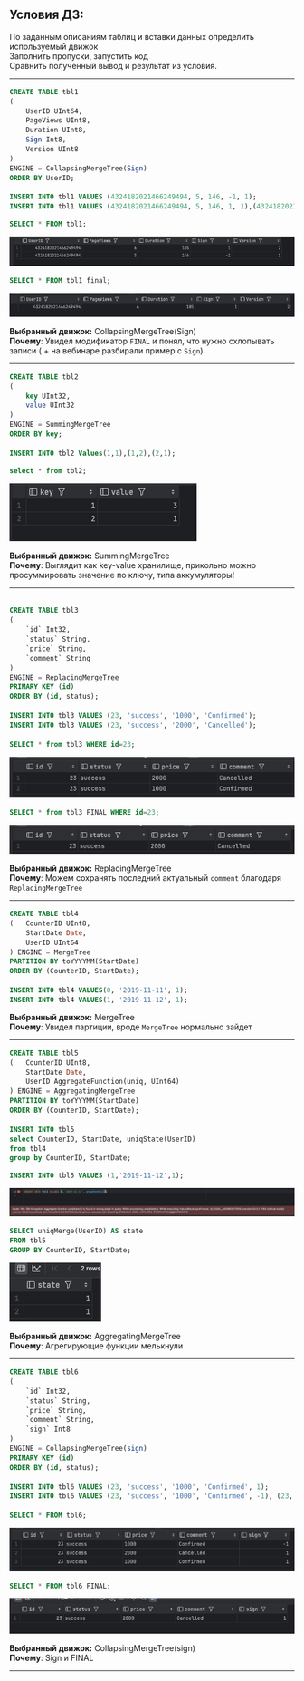 ## Условия ДЗ: 
По заданным описаниям таблиц и вставки данных определить используемый движок   
Заполнить пропуски, запустить код   
Сравнить полученный вывод и результат из условия. 

----

```sql
CREATE TABLE tbl1
(
    UserID UInt64,
    PageViews UInt8,
    Duration UInt8,
    Sign Int8,
    Version UInt8
)
ENGINE = CollapsingMergeTree(Sign)
ORDER BY UserID;

INSERT INTO tbl1 VALUES (4324182021466249494, 5, 146, -1, 1);
INSERT INTO tbl1 VALUES (4324182021466249494, 5, 146, 1, 1),(4324182021466249494, 6, 185, 1, 2);
```

```sql
SELECT * FROM tbl1;
```
![img_2.png](img_2.png)

```sql
SELECT * FROM tbl1 final;
```
![img_4.png](img_4.png)


**Выбранный движок:** CollapsingMergeTree(Sign)    
**Почему**: Увидел модификатор `FINAL` и понял, что нужно схлопывать записи ( + на вебинаре разбирали пример с `Sign`)


---

```sql
CREATE TABLE tbl2
(
    key UInt32,
    value UInt32
)
ENGINE = SummingMergeTree
ORDER BY key;

INSERT INTO tbl2 Values(1,1),(1,2),(2,1);
```

```sql
select * from tbl2;
```
![img_6.png](img_6.png)

**Выбранный движок:** SummingMergeTree   
**Почему**: Выглядит как key-value хранилище, прикольно можно просуммировать значение по ключу, типа аккумуляторы!


---
```sql

CREATE TABLE tbl3
(
    `id` Int32,
    `status` String,
    `price` String,
    `comment` String
)
ENGINE = ReplacingMergeTree
PRIMARY KEY (id)
ORDER BY (id, status);

INSERT INTO tbl3 VALUES (23, 'success', '1000', 'Confirmed');
INSERT INTO tbl3 VALUES (23, 'success', '2000', 'Cancelled'); 

SELECT * from tbl3 WHERE id=23;
```
![img_7.png](img_7.png)

```sql
SELECT * from tbl3 FINAL WHERE id=23;
```
![img_8.png](img_8.png)

**Выбранный движок:** ReplacingMergeTree    
**Почему**: Можем сохранять последний актуальный `comment` благодаря `ReplacingMergeTree`


---

```sql
CREATE TABLE tbl4
(   CounterID UInt8,
    StartDate Date,
    UserID UInt64
) ENGINE = MergeTree
PARTITION BY toYYYYMM(StartDate) 
ORDER BY (CounterID, StartDate);

INSERT INTO tbl4 VALUES(0, '2019-11-11', 1);
INSERT INTO tbl4 VALUES(1, '2019-11-12', 1);
```

**Выбранный движок:** MergeTree    
**Почему**: Увидел партиции, вроде `MergeTree` нормально зайдет   


---
```sql
CREATE TABLE tbl5
(   CounterID UInt8,
    StartDate Date,
    UserID AggregateFunction(uniq, UInt64)
) ENGINE = AggregatingMergeTree
PARTITION BY toYYYYMM(StartDate) 
ORDER BY (CounterID, StartDate);

INSERT INTO tbl5
select CounterID, StartDate, uniqState(UserID)
from tbl4
group by CounterID, StartDate;
```

```sql
INSERT INTO tbl5 VALUES (1,'2019-11-12',1);
```
![img_9.png](img_9.png)

```sql
SELECT uniqMerge(UserID) AS state 
FROM tbl5 
GROUP BY CounterID, StartDate;
```
![img_10.png](img_10.png)

**Выбранный движок:** AggregatingMergeTree   
**Почему**:  Агрегирующие функции мелькнули

---

```sql
CREATE TABLE tbl6
(
    `id` Int32,
    `status` String,
    `price` String,
    `comment` String,
    `sign` Int8
)
ENGINE = CollapsingMergeTree(sign)
PRIMARY KEY (id)
ORDER BY (id, status);

INSERT INTO tbl6 VALUES (23, 'success', '1000', 'Confirmed', 1);
INSERT INTO tbl6 VALUES (23, 'success', '1000', 'Confirmed', -1), (23, 'success', '2000', 'Cancelled', 1);

SELECT * FROM tbl6;
```
![img_11.png](img_11.png)


```sql
SELECT * FROM tbl6 FINAL;
```
![img_12.png](img_12.png)

**Выбранный движок:** CollapsingMergeTree(sign)  
**Почему**:  Sign и FINAL

---


